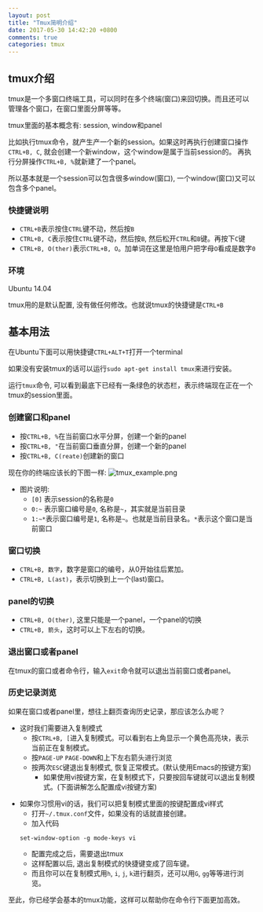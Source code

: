 ```yaml
---
layout: post
title: "Tmux简明介绍"
date: 2017-05-30 14:42:20 +0800
comments: true
categories: tmux
---
```


## tmux介绍
tmux是一个多窗口终端工具，可以同时在多个终端(窗口)来回切换。而且还可以管理各个窗口，在窗口里面分屏等等。

tmux里面的基本概念有: session, window和panel

比如执行tmux命令，就产生产一个新的session。如果这时再执行创建窗口操作`CTRL+B, C`, 就会创建一个新window，这个window是属于当前session的。
再执行分屏操作`CTRL+B, %`就新建了一个panel。

所以基本就是一个session可以包含很多window(窗口),  一个window(窗口)又可以包含多个panel。

<!--more-->

### 快捷键说明
* `CTRL+B`表示按住`CTRL`键不动，然后按`B`
* `CTRL+B, C`表示按住`CTRL`键不动，然后按`B`, 然后松开`CTRL`和`B`键。再按下`C`键
* `CTRL+B, O(ther)`表示`CTRL+B, O`。加单词在这里是怕用户把字母`O`看成是数字`0`

### 环境
Ubuntu 14.04

tmux用的是默认配置, 没有做任何修改。也就说tmux的快捷键是`CTRL+B`

## 基本用法
在Ubuntu下面可以用快捷键`CTRL+ALT+T`打开一个terminal

如果没有安装tmux的话可以运行`sudo apt-get install tmux`来进行安装。

运行`tmux`命令, 可以看到最底下已经有一条绿色的状态栏，表示终端现在正在一个tmux的session里面。

### 创建窗口和panel
* 按`CTRL+B, %`在当前窗口水平分屏，创建一个新的panel
* 按`CTRL+B, "`在当前窗口垂直分屏，创建一个新的panel
* 按`CTRL+B, C(reate)`创建新的窗口

现在你的终端应该长的下图一样:
![tmux_example.png](/images/tmux_example.png)

* 图片说明:
   * `[0]` 表示session的名称是`0`
   * `0:~` 表示窗口编号是`0`, 名称是`~`，其实就是当前目录
   * `1:~*`表示窗口编号是`1`, 名称是`~`。也就是当前目录名。`*`表示这个窗口是当前窗口

### 窗口切换
* `CTRL+B, 数字`，数字是窗口的编号，从0开始往后累加。
* `CTRL+B, L(ast)`，表示切换到上一个(last)窗口。

### panel的切换
* `CTRL+B, O(ther)`, 这里只能是一个panel，一个panel的切换
* `CTRL+B, 箭头`，这时可以上下左右的切换。

### 退出窗口或者panel
在tmux的窗口或者命令行，输入`exit`命令就可以退出当前窗口或者panel。

### 历史记录浏览
如果在窗口或者panel里，想往上翻页查询历史记录，那应该怎么办呢？

* 这时我们需要进入复制模式
   * 按`CTRL+B, [`进入复制模式。可以看到右上角显示一个黄色高亮块，表示当前正在复制模式。
   * 按`PAGE-UP` `PAGE-DOWN`和上下左右箭头进行浏览
   * 按两次`ESC`键退出复制模式, 恢复正常模式。(默认使用Emacs的按键方案)
      * 如果使用vi按键方案，在复制模式下，只要按回车键就可以退出复制模式。(下面讲解怎么配置成vi按键方案)
<p />


* 如果你习惯用vi的话，我们可以把复制模式里面的按键配置成vi样式
   * 打开`~/.tmux.conf`文件，如果没有的话就直接创建。
   * 加入代码
   ```
   set-window-option -g mode-keys vi
   ```
   * 配置完成之后，需要退出tmux
   * 这样配置以后, 退出复制模式的快捷键变成了回车键。
   * 而且你可以在复制模式用`h`, `i`, `j`, `k`进行翻页，还可以用`G`, `gg`等等进行浏览。

至此，你已经学会基本的tmux功能，这样可以帮助你在命令行下面更加高效。